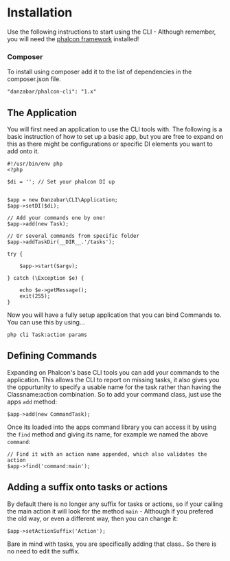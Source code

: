 Installation
============

Use the following instructions to start using the CLI - Although remember, you will need the [phalcon framework](http://phalconphp.com/) installed!

### Composer

To install using composer add it to the list of dependencies in the composer.json file.

	"danzabar/phalcon-cli": "1.x"


## The Application

You will first need an application to use the CLI tools with. The following is a basic instruction of how to set up a basic app, but you are free to expand on this as there might be configurations or specific DI elements you want to add onto it.

	#!/usr/bin/env php
	<?php

	$di = ''; // Set your phalcon DI up


	$app = new Danzabar\CLI\Application;
	$app->setDI($di);

	// Add your commands one by one!
	$app->add(new Task);

	// Or several commands from specific folder
	$app->addTaskDir(__DIR__.'/tasks');

	try {

		$app->start($argv);

	} catch (\Exception $e) {

		echo $e->getMessage();
		exit(255);
	}


Now you will have a fully setup application that you can bind Commands to. You can use this by using...

	php cli Task:action params

## Defining Commands

Expanding on Phalcon's base CLI tools you can add your commands to the application. This allows the CLI to report on missing tasks, it also gives you the oppurtunity to specify a usable name for the task rather than having the Classname:action combination. So to add your command class, just use the apps `add` method:

	$app->add(new CommandTask);

Once its loaded into the apps command library you can access it by using the `find` method and giving its name, for example we named the above `command`:

	// Find it with an action name appended, which also validates the action
	$app->find('command:main');

## Adding a suffix onto tasks or actions

By default there is no longer any suffix for tasks or actions, so if your calling the main action it will look for the method `main` - Although if you prefered the old way, or even a different way, then you can change it:

	$app->setActionSuffix('Action');

Bare in mind with tasks, you are specifically adding that class.. So there is no need to edit the suffix.
